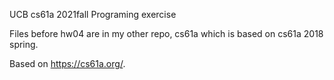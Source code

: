 UCB cs61a 2021fall
Programing exercise

Files before hw04 are in my other repo, cs61a which is based on cs61a 2018 spring.

Based on https://cs61a.org/.
